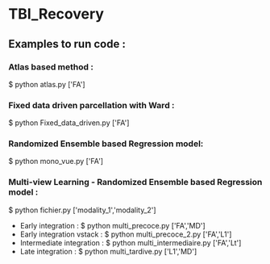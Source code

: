 # TBI_Recovery

## Examples to run code : 
### Atlas based method :  
$ python atlas.py ['FA']

### Fixed data driven parcellation with Ward :
$ python Fixed_data_driven.py ['FA']

### Randomized Ensemble based Regression model:
$ python mono_vue.py ['FA']


### Multi-view Learning - Randomized Ensemble based Regression model :  
$ python fichier.py ['modality_1','modality_2']
* Early integration :  $ python multi_precoce.py  ['FA','MD']
* Early integration vstack : $ python multi_precoce_2.py ['FA','L1']
* Intermediate integration : $ python multi_intermediaire.py ['FA','Lt']
* Late integration : $ python multi_tardive.py ['L1','MD']
